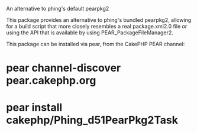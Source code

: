 An alternative to phing's default pearpkg2

This package provides an alternative to phing's bundled pearpkg2, allowing for
a build script that more closely resembles a real package.xml2.0 file or using
the API that is available by using PEAR_PackageFileManager2.

This package can be installed via pear, from the CakePHP PEAR channel:
# pear channel-discover pear.cakephp.org
# pear install cakephp/Phing_d51PearPkg2Task
